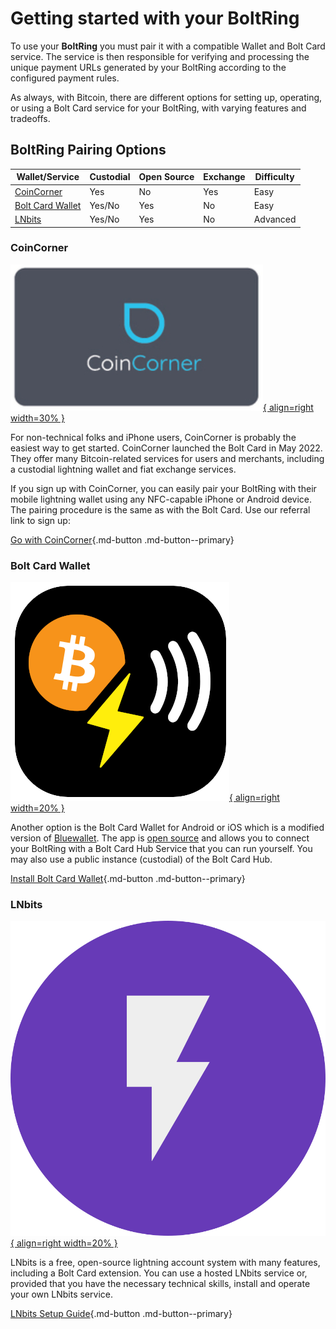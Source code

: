 # Getting started with your BoltRing

To use your **BoltRing** you must pair it with a compatible Wallet and Bolt Card service. The
service is then responsible for verifying and processing the unique payment URLs generated by your 
BoltRing according to the configured payment rules.

As always, with Bitcoin, there are different options for setting up, operating, or using a Bolt Card
service for your BoltRing, with varying features and tradeoffs.

## BoltRing Pairing Options

| Wallet/Service                        | Custodial | Open Source | Exchange | Difficulty |
|---------------------------------------| --------- | ----------- | -------- |------------|
| [CoinCorner](#coincorner)             | Yes       | No          | Yes      | Easy       |
| [Bolt Card Wallet](#bolt-card-wallet) | Yes/No    | Yes         | No       | Easy       |
| [LNbits](#lnbits)                     | Yes/No    | Yes         | No       | Advanced   |

### CoinCorner

[![CoinCorner Icon](images/coincorner-icon.png){ align=right width=30% }](https://www.coincorner.com/?AffiliateId=126082)

For non-technical folks and iPhone users, CoinCorner is probably the easiest way to get started.
CoinCorner launched the Bolt Card in May 2022. They offer many Bitcoin-related services for users
and merchants, including a custodial lightning wallet and fiat exchange services.

If you sign up with CoinCorner, you can easily pair your BoltRing with their mobile lightning wallet
using any NFC-capable iPhone or Android device. The pairing procedure is the same as with the Bolt
Card. Use our referral link to sign up:

[Go with CoinCorner](https://www.coincorner.com/?AffiliateId=126082){.md-button .md-button--primary}

### Bolt Card Wallet

[![Bolt Card Icon](images/bolt-card-icon.png){ align=right width=20% }](https://boltcardwallet.com/)

Another option is the Bolt Card Wallet for Android or iOS which is a modified version of 
[Bluewallet](https://bluewallet.io/). The app is 
[open source](https://github.com/boltcard/boltcard-wallet) and allows you to connect your BoltRing
with a Bolt Card Hub Service that you can run yourself. You may also use a public instance
(custodial) of the Bolt Card Hub.

[Install Bolt Card Wallet](https://boltcardwallet.com/){.md-button .md-button--primary}

### LNbits

[![LNbits Icon](images/lnbits-icon.png){ align=right width=20% }](/lnbits)

LNbits is a free, open-source lightning account system with many features, including a Bolt Card
extension. You can use a hosted LNbits service or, provided that you have the necessary technical
skills, install and operate your own LNbits service.

[LNbits Setup Guide](/lnbits){.md-button .md-button--primary}
